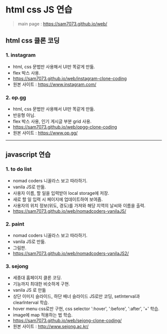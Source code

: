 # html css JS 연습

> main page : https://sam7073.github.io/web/

## html css 클론 코딩

### 1. instagram

- html, css 문법만 사용해서 UI만 똑같게 만듦.
- flex 박스 사용.
- https://sam7073.github.io/web/instagram-clone-coding
- 원본 사이트 : https://www.instagram.com/

### 2. op.gg

- html, css 문법만 사용해서 UI만 똑같게 만듦.
- 반응형 아님.
- flex 박스 사용, 인기 게시글 부분 grid 사용.
- https://sam7073.github.io/web/opgg-clone-coding
- 원본 사이트 : https://www.op.gg/

---

## javascript 연습

### 1. to do list

- nomad coders 니꼴라스 보고 따라하기.
- vanila JS로 만듦.
- 사용자 이름, 할 일을 입력받아 local storage에 저장.
- 새로 할 일 입력 시 페이지에 업데이트하여 보여줌.
- 사용자의 위치 정보(위도, 경도)를 가져와 해당 지역의 날씨와 이름을 출력.
- https://sam7073.github.io/web/nomadcoders-vanilaJS/

### 2. paint

- nomad coders 니꼴라스 보고 따라하기.
- vanila JS로 만듦.
- 그림판.
- https://sam7073.github.io/web/nomadcoders-vanilaJS2/

### 3. sejong
- 세종대 홈페이지 클론 코딩.
- 기능까지 최대한 비슷하게 구현.
- vanila JS 로 만듦
- 상단 이미지 슬라이드, 하단 배너 슬라이드 JS로만 코딩, setInterval과 clearInterval 학습.
- hover menu css로만 구현, css selector ':hover', ':before', ':after', '+' 학습.
- image에 map 적용하는 법 학습.
- https://sam7073.github.io/web/sejong-clone-coding/
- 원본 사이트 : http://www.sejong.ac.kr/
